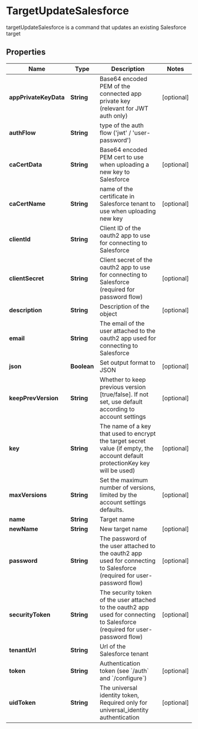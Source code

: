 

# TargetUpdateSalesforce

targetUpdateSalesforce is a command that updates an existing Salesforce target

## Properties

| Name | Type | Description | Notes |
|------------ | ------------- | ------------- | -------------|
|**appPrivateKeyData** | **String** | Base64 encoded PEM of the connected app private key (relevant for JWT auth only) |  [optional] |
|**authFlow** | **String** | type of the auth flow (&#39;jwt&#39; / &#39;user-password&#39;) |  |
|**caCertData** | **String** | Base64 encoded PEM cert to use when uploading a new key to Salesforce |  [optional] |
|**caCertName** | **String** | name of the certificate in Salesforce tenant to use when uploading new key |  [optional] |
|**clientId** | **String** | Client ID of the oauth2 app to use for connecting to Salesforce |  |
|**clientSecret** | **String** | Client secret of the oauth2 app to use for connecting to Salesforce (required for password flow) |  [optional] |
|**description** | **String** | Description of the object |  [optional] |
|**email** | **String** | The email of the user attached to the oauth2 app used for connecting to Salesforce |  |
|**json** | **Boolean** | Set output format to JSON |  [optional] |
|**keepPrevVersion** | **String** | Whether to keep previous version [true/false]. If not set, use default according to account settings |  [optional] |
|**key** | **String** | The name of a key that used to encrypt the target secret value (if empty, the account default protectionKey key will be used) |  [optional] |
|**maxVersions** | **String** | Set the maximum number of versions, limited by the account settings defaults. |  [optional] |
|**name** | **String** | Target name |  |
|**newName** | **String** | New target name |  [optional] |
|**password** | **String** | The password of the user attached to the oauth2 app used for connecting to Salesforce (required for user-password flow) |  [optional] |
|**securityToken** | **String** | The security token of the user attached to the oauth2 app used for connecting to Salesforce  (required for user-password flow) |  [optional] |
|**tenantUrl** | **String** | Url of the Salesforce tenant |  |
|**token** | **String** | Authentication token (see &#x60;/auth&#x60; and &#x60;/configure&#x60;) |  [optional] |
|**uidToken** | **String** | The universal identity token, Required only for universal_identity authentication |  [optional] |



